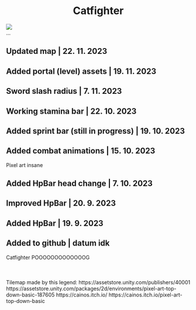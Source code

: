 <h1 style="text-align:center">Catfighter</h1>
<img src="https://github.com/OreonCZ/CatfighterUnity/assets/115612408/ff97caeb-b91c-44d5-9209-49e5ef219e82"></img>
<br>...
<h2>Updated map | 22. 11. 2023</h2>
<h2>Added portal (level) assets | 19. 11. 2023</h2>
<h2>Sword slash radius | 7. 11. 2023</h2>
<h2>Working stamina bar | 22. 10. 2023</h2>
<h2>Added sprint bar (still in progress) | 19. 10. 2023</h2>
<h2>Added combat animations | 15. 10. 2023</h2>
Pixel art insane
<h2>Added HpBar head change | 7. 10. 2023</h2>
<h2>Improved HpBar | 20. 9. 2023</h2>
<h2>Added HpBar | 19. 9. 2023</h2>
<h2>Added to github | datum idk</h2>
Catfighter POOOOOOOOOOOOOG
<br>
<br>
<br>
<br>
Tilemap made by this legend:
https://assetstore.unity.com/publishers/40001
https://assetstore.unity.com/packages/2d/environments/pixel-art-top-down-basic-187605
https://cainos.itch.io/
https://cainos.itch.io/pixel-art-top-down-basic
